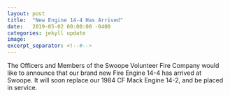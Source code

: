 ```yaml
---
layout: post
title:  "New Engine 14-4 Has Arrived"
date:   2019-05-02 00:00:00 -0400
categories: jekyll update
image: 
excerpt_separator: <!--#-->
---
```

The Officers and Members of the Swoope Volunteer Fire Company would like to announce that our brand new Fire Engine 14-4 has arrived at Swoope. It will soon replace our 1984 CF Mack Engine 14-2, and be placed in service.

